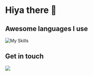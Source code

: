 # Hiya there 👋

## Awesome languages I use

![My Skills](https://skillicons.dev/icons?i=js,html,css,php,wordpress)

## Get in touch

  <a target_blank href="mailto:luke.westhead@gmail.com">
    <img src="https://skillicons.dev/icons?i=gmail" />
  </a>










<!--
**elchonger/elchonger** is a ✨ _special_ ✨ repository because its `README.md` (this file) appears on your GitHub profile.

Here are some ideas to get you started

- 🔭 I’m currently working on ...
- 🌱 I’m currently learning ...
- 👯 I’m looking to collaborate on ...
- 🤔 I’m looking for help with ...
- 💬 Ask me about ...
- 📫 How to reach me: ...
- 😄 Pronouns: ...
- ⚡ Fun fact: ...
-->

